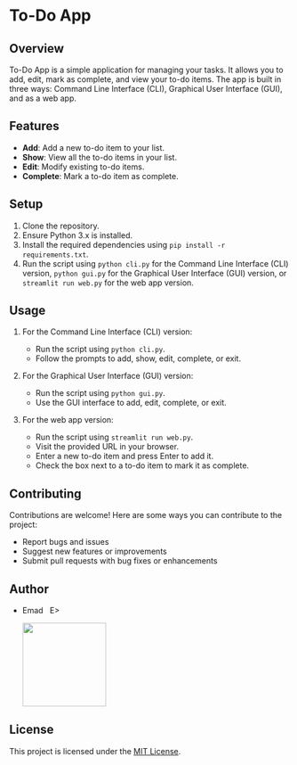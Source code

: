 # To-Do App

## Overview
To-Do App is a simple application for managing your tasks. It allows you to add, edit, mark as complete, and view your to-do items. The app is built in three ways: Command Line Interface (CLI), Graphical User Interface (GUI), and as a web app.

## Features
- **Add**: Add a new to-do item to your list.
- **Show**: View all the to-do items in your list.
- **Edit**: Modify existing to-do items.
- **Complete**: Mark a to-do item as complete.

## Setup
1. Clone the repository.
2. Ensure Python 3.x is installed.
3. Install the required dependencies using `pip install -r requirements.txt`.
4. Run the script using `python cli.py` for the Command Line Interface (CLI) version, `python gui.py` for the Graphical User Interface (GUI) version, or `streamlit run web.py` for the web app version.

## Usage
1. For the Command Line Interface (CLI) version:
   - Run the script using `python cli.py`.
   - Follow the prompts to add, show, edit, complete, or exit.

2. For the Graphical User Interface (GUI) version:
   - Run the script using `python gui.py`.
   - Use the GUI interface to add, edit, complete, or exit.

3. For the web app version:
   - Run the script using `streamlit run web.py`.
   - Visit the provided URL in your browser.
   - Enter a new to-do item and press Enter to add it.
   - Check the box next to a to-do item to mark it as complete.

## Contributing
Contributions are welcome! Here are some ways you can contribute to the project:
- Report bugs and issues
- Suggest new features or improvements
- Submit pull requests with bug fixes or enhancements

## Author
- Emad &nbsp; E>
  
  [<img src="https://img.shields.io/badge/GitHub-Profile-blue?logo=github" width="150">](https://github.com/emads22)

## License
This project is licensed under the [MIT License](LICENSE).
